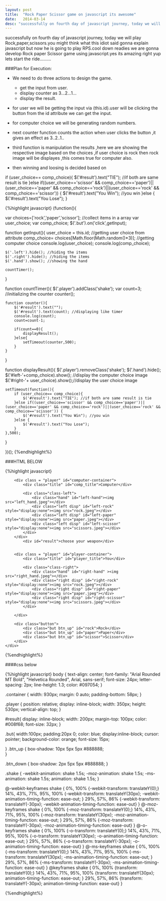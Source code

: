 ```yaml
---
layout: post
title:  "Rock Paper Scissor game on javascript its awesome"
date:   2014-03-14
desc: "successfully on fourth day of javascript journey, today we will play Rock,paper,scissors.you might think what this idiot said gonna explain javascript but now he is going to play RPS.cool down readies we are gonna develop Rock paper Scissor game using javascript.yes its amazing right yup lets start the ride........."
---
```





successfully on fourth day of javascript journey, today we will play Rock,paper,scissors.you might think what this idiot said gonna explain javascript but now he is going to play RPS.cool down readies we are gonna develop Rock paper Scissor game using javascript.yes its amazing right yup lets start the ride.........

###Plan for Execution:

+ We need to do three actions to design the game.
    - get the input from user.
	- display counter as 3...2...1...
	- display the result.

+ for user we will be getting the input via (this.id).user will be clicking the button from the id attribute we can get the input.
+ for computer choice we will be generating random numbers.
+ next counter function counts the action when user clicks the button ,it gives an effect as 3..2..1..
+ third function is manipulation the results ,here we are showing the respective image based on the choices ,if user choice is rock then rock image will be displayes ,this comes true for computer also.
+ then winning and loosing is decided based on 

if (user_choice== comp_choice){
			$('#result').text("TIE"); //if both are same result is tie
		}else if((user_choice=='scissor' && comp_choice=='paper')||(user_choice=='paper' && comp_choice=='rock')||(user_choice=='rock' && comp_choice=='scissor')) {
			$('#result').text("You Win"); //you win
		}else {
			$('#result').text("You Lose");
		}


{%highlight javascript}
(function(){

var choices=['rock','paper','scissor']; //collect items in a array
var user_choice;
var comp_choice;
$('.but').on('click',getInput); 

function getInput(){
	user_choice = this.id; //getting user choice from attribute
	comp_choice= choices[Math.floor(Math.random()*3)]; //getting computer choice
	console.log(user_choice);
	console.log(comp_choice);

	$('.left').hide(); //hiding the items
	$('.right').hide(); //hiding the items
	$('.hand').show(); //showing the hand

	countTimer();
}

function countTimer(){
	$('.player').addClass('shake');
	var count=3; //initializing the counter
	counter();

	function counter(){
		$('#result').text(""); 
		$('#result').text(count); //displaying like timer
		console.log(count);
		count=count-1;

		if(count==0){
			displayResult(); 
		}else{
			setTimeout(counter,500);
		}
	}
}

function displayResult(){
	$('.player').removeClass('shake');
	$('.hand').hide();
	$('#left-'+comp_choice).show(); //display the computer choice image
	$('#right-'+ user_choice).show();//display the user choice image

	setTimeout(function(){
		if (user_choice== comp_choice){
			$('#result').text("TIE"); //if both are same result is tie
		}else if((user_choice=='scissor' && comp_choice=='paper')||(user_choice=='paper' && comp_choice=='rock')||(user_choice=='rock' && comp_choice=='scissor')) {
			$('#result').text("You Win"); //you win
		}else {
			$('#result').text("You Lose");
		}
	},500);

}


})();
{%endhighlight%}

###HTML BELOW

{%highlight javascript}
<!DOCTYPE html>
<html lang>
<head>
  <meta charset="utf-8">
  <title>Rock | Paper | Scissors</title>
   <link rel="stylesheet" href="reset.css">
  <link rel="stylesheet" href="rps.css">
  <script src="http://ajax.googleapis.com/ajax/libs/jquery/1.9.1/jquery.min.js"></script>

 </head>

<body>
	<div class = "container">

		<div class = "player" id="computer-container">
			<div class="title" id="comp_title">Computer</div>
			
			<div class="class-left">
				<div class="hand" id="left-hand"><img src="left_hand.jpeg"></div>
				<div class="left disp" id="left-rock" style="display:none"><img src="rock.jpeg"></div>
				<div class="left disp" id="left-paper" style="display:none"><img src="paper.jpeg"></div>
				<div class="left disp" id="left-scissor" style="display:none"><img src="scissors.jpeg"></div>
			</div>
		</div>
			<div id="result">choose your weapon</div>


		<div class = "player" id="player-container">
			<div class="title" id="player_title">You</div>
		
			<div class="class-right">
				<div class="hand" id="right-hand" ><img src="right_hand.jpeg"></div>
				<div class="right disp" id="right-rock" style="display:none"><img src="rock.jpeg"></div>
				<div class="right disp" id="right-paper" style="display:none"><img src="paper.jpeg"></div>
				<div class="right disp" id="right-scissor" style="display:none"><img src="scissors.jpeg"></div>
			</div>

		</div>

		<div class="button">
			<div class="but btn_up" id="rock">Rock</div>
			<div class="but btn_up" id="paper">Paper</div>
			<div class="but btn_up" id="scissor">Scissor</div>
		</div>
	</div>

</body>
  <script type="text/javascript" src="rps.js"></script>
</html>

{%endhighlight%}

####css below

{%highlight javascript}
body {
     text-align: center;
     font-family: "Arial Rounded MT Bold", "Helvetica Rounded", Arial, sans-serif;
     font-size: 24px;
     letter-spacing: 2px;
     line-height: 1.3;
     color: #097054;
}

.container {
	width: 930px;
	margin: 0 auto;
    padding-bottom: 58px;
}


.player {
	position: relative;
	display: inline-block;
	width: 350px;
	height: 530px;
	vertical-align: top;
}

#result{
	display: inline-block;
	width: 200px;
	margin-top: 100px;
	color: #008f68;
	font-size: 32px;
}

.but{
	width:100px;
	padding:20px 0;
	color: blue;
	display:inline-block;
	cursor: pointer;
	background-color: orange;
	font-size: 15px;

}
.btn_up {
	box-shadow: 10px 5px 5px #888888;   
}

.btn_down {
box-shadow: 2px 5px 5px #888888;
}

.shake {
	-webkit-animation: shake 1.5s;
	-moz-animation: shake 1.5s;
	-ms-animation: shake 1.5s;
	animation: shake 1.5s;
}


@-webkit-keyframes shake {
	0%, 100% {-webkit-transform: translateY(0);} 
	14%, 43%, 71%, 95%, 100% {-webkit-transform: translateY(30px);
						 -webkit-animation-timing-function: ease-out; } 
	29%, 57%, 86% {-webkit-transform: translateY(-30px);
				   -webkit-animation-timing-function: ease-out} 
}
@-moz-keyframes shake {
	0%, 100% {-moz-transform: translateY(0);} 
	14%, 43%, 71%, 95%, 100% {-moz-transform: translateY(30px);
						 -moz-animation-timing-function: ease-out; } 
	29%, 57%, 86% {-moz-transform: translateY(-30px);
				   -moz-animation-timing-function: ease-out} 
}
@-o-keyframes shake {
	0%, 100% {-o-transform: translateY(0);} 
	14%, 43%, 71%, 95%, 100% {-o-transform: translateY(30px);
						 -o-animation-timing-function: ease-out; } 
	29%, 57%, 86% {-o-transform: translateY(-30px);
				   -o-animation-timing-function: ease-out} 
}
@-ms-keyframes shake {
	0%, 100% {-ms-transform: translateY(0);} 
	14%, 43%, 71%, 95%, 100% {-ms-transform: translateY(30px);
						 -ms-animation-timing-function: ease-out; } 
	29%, 57%, 86% {-ms-transform: translateY(-30px);
				   -ms-animation-timing-function: ease-out} 
}
@keyframes shake {
	0%, 100% {transform: translateY(0);} 
	14%, 43%, 71%, 95%, 100% {transform: translateY(30px);
						 animation-timing-function: ease-out; } 
	29%, 57%, 86% {transform: translateY(-30px);
				   animation-timing-function: ease-out} 
}


{%endhighlight%}